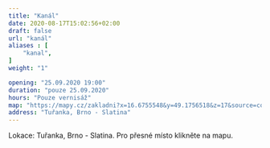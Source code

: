 ```yaml
---
title: "Kanál"
date: 2020-08-17T15:02:56+02:00
draft: false
url: "kanál"
aliases : [
    "kanal",
]
weight: "1"

opening: "25.09.2020 19:00"
duration: "pouze 25.09.2020"
hours: "Pouze vernisáž"
map: "https://mapy.cz/zakladni?x=16.6755548&y=49.1756518&z=17&source=coor&id=16.675404629967574%2C49.17613221437531"
address: "Tuřanka, Brno - Slatina"
---
```


Lokace: Tuřanka, Brno - Slatina. Pro přesné místo klikněte na mapu.
